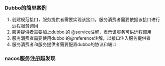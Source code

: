 ### Dubbo的简单案例

1. 创建规范接口，服务提供者需要实现该接口，服务消费者需要依据该接口进行远程服务调用
2. 服务提供者需要加上dubbo 的 @service注解，表示该服务可供远程调用
3. 服务消费者需要使用dubbo 的@reference注解，以接口注入服务提供者
4. 服务消费者和服务提供者需要配置dubbo的协议和端口



### nacos服务注册越发现